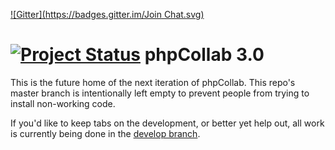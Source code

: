 [![Gitter](https://badges.gitter.im/Join Chat.svg)](https://gitter.im/phpcollab/phpcollab?utm_source=badge&utm_medium=badge&utm_campaign=pr-badge)

[![Project Status](http://stillmaintained.com/phpcollab/phpcollab.png)](http://stillmaintained.com/phpcollab/phpcollab)
phpCollab 3.0
===

This is the future home of the next iteration of phpCollab. This repo's master branch is intentionally left empty to prevent people from trying to install non-working code.

If you'd like to keep tabs on the development, or better yet help out, all work is currently being done in the [develop branch](https://github.com/phpcollab/phpcollab/tree/develop).
